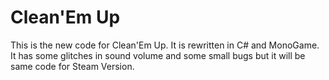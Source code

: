 # Clean'Em Up
This is the new code for Clean'Em Up. It is rewritten in C# and MonoGame. It has some glitches in sound volume and some small bugs but it will be same code for Steam Version.
